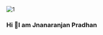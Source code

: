 ![1](https://github.com/jnana027/jnana027/assets/120124430/229de708-f83c-46a6-afc8-5e036d5b23ed)

 ### Hi  👋I am Jnanaranjan Pradhan

<!--
**jnana027/jnana027** is a ✨ _special_ ✨ repository because its `README.md` (this file) appears on your GitHub profile.

Here are some ideas to get you started:

- 🔭 I’m currently working on ...
- 🌱 I’m currently learning ...
- 👯 I’m looking to collaborate on ...
- 🤔 I’m looking for help with ...
- 💬 Ask me about ...
- 📫 How to reach me: ...
- 😄 Pronouns: ...
- ⚡ Fun fact: ...
-->
